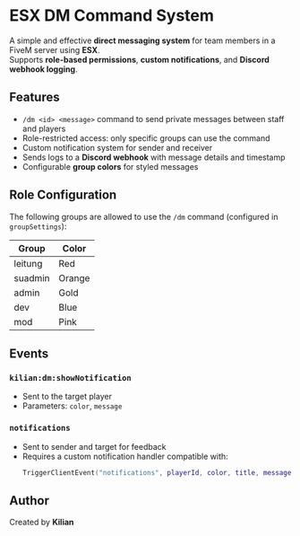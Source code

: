 # ESX DM Command System

A simple and effective **direct messaging system** for team members in a FiveM server using **ESX**.  
Supports **role-based permissions**, **custom notifications**, and **Discord webhook logging**.

## Features

- `/dm <id> <message>` command to send private messages between staff and players
- Role-restricted access: only specific groups can use the command
- Custom notification system for sender and receiver
- Sends logs to a **Discord webhook** with message details and timestamp
- Configurable **group colors** for styled messages

## Role Configuration

The following groups are allowed to use the `/dm` command (configured in `groupSettings`):

| Group     | Color     |
|-----------|-----------|
| leitung   | Red       |
| suadmin   | Orange    |
| admin     | Gold      |
| dev       | Blue      |
| mod       | Pink      |

## Events

### `kilian:dm:showNotification`

- Sent to the target player
- Parameters: `color`, `message`

### `notifications`

- Sent to sender and target for feedback
- Requires a custom notification handler compatible with:
  ```lua
  TriggerClientEvent("notifications", playerId, color, title, message, timeout)

## Author
Created by **Kilian**
